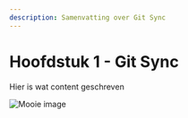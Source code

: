 ```yaml
---
description: Samenvatting over Git Sync
---
```


# Hoofdstuk 1 - Git Sync

Hier is wat content geschreven

![Mooie image](https://images.unsplash.com/photo-1633532482123-e068c151963a?crop=entropy\&cs=srgb\&fm=jpg\&ixid=M3wxOTcwMjR8MHwxfHNlYXJjaHw4fHxzeW5jaHJvbml6ZXxlbnwwfHx8fDE2ODk2NjU4MTZ8MA\&ixlib=rb-4.0.3\&q=85)
